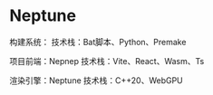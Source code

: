 # Neptune

构建系统：
技术栈：Bat脚本、Python、Premake
 
项目前端：Nepnep
技术栈：Vite、React、Wasm、Ts

渲染引擎：Neptune
技术栈：C++20、WebGPU
